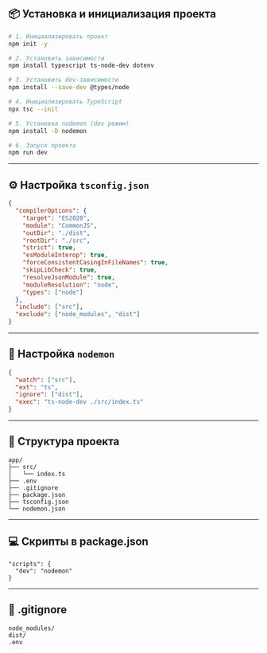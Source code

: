 ## 📦 Установка и инициализация проекта

```bash
# 1. Инициализировать проект
npm init -y

# 2. Установить зависимости
npm install typescript ts-node-dev dotenv

# 3. Установить dev-зависимости
npm install --save-dev @types/node

# 4. Инициализировать TypeScript
npx tsc --init

# 5. Установка nodemon (dev режим)
npm install -D nodemon

# 6. Запуск проекта
npm run dev
```

---

## ⚙️ Настройка `tsconfig.json`

```json
{
  "compilerOptions": {
    "target": "ES2020",
    "module": "CommonJS",
    "outDir": "./dist",
    "rootDir": "./src",
    "strict": true,
    "esModuleInterop": true,
    "forceConsistentCasingInFileNames": true,
    "skipLibCheck": true,
    "resolveJsonModule": true,
    "moduleResolution": "node",
    "types": ["node"]
  },
  "include": ["src"],
  "exclude": ["node_modules", "dist"]
}
```

---

## 🧨 Настройка `nodemon`

```json
{
  "watch": ["src"],
  "ext": "ts",
  "ignore": ["dist"],
  "exec": "ts-node-dev ./src/index.ts"
}
```

---

## 📁 Структура проекта

```
app/
├── src/
│   └── index.ts
├── .env
├── .gitignore
├── package.json
├── tsconfig.json
└── nodemon.json
```

---

## 💻 Скрипты в package.json

```
"scripts": {
  "dev": "nodemon"
}
```

---

## 🧼 .gitignore

```
node_modules/
dist/
.env
```